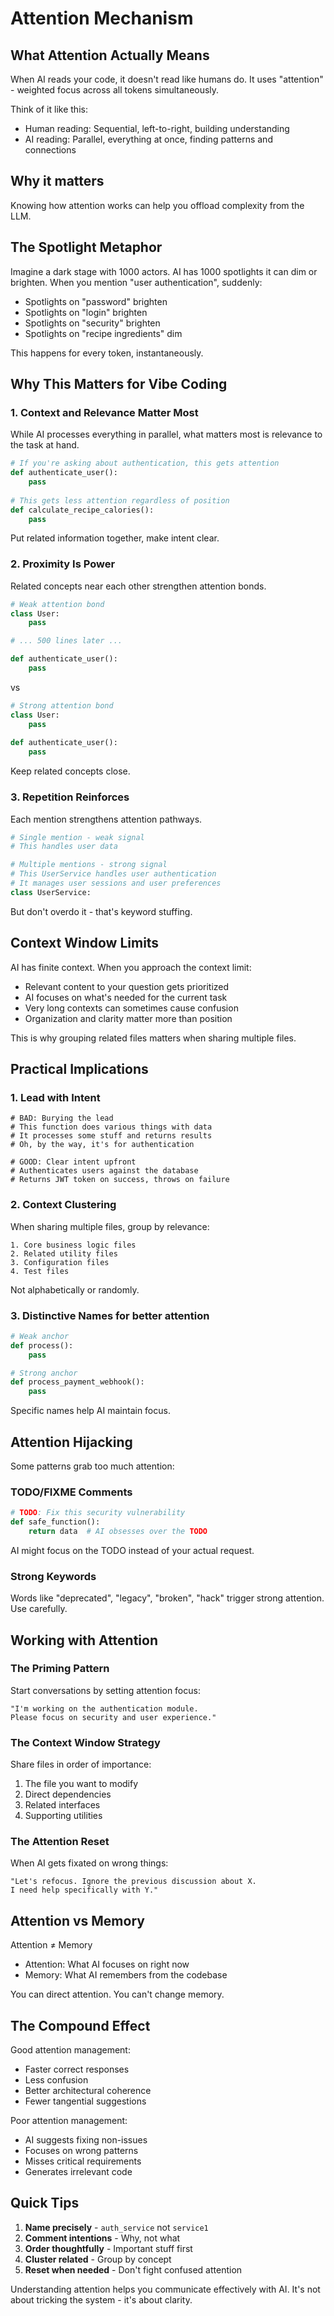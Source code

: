 # Attention Mechanism

## What Attention Actually Means

When AI reads your code, it doesn't read like humans do. It uses "attention" - weighted focus across all tokens simultaneously.

Think of it like this:
- Human reading: Sequential, left-to-right, building understanding
- AI reading: Parallel, everything at once, finding patterns and connections


## Why it matters

Knowing how attention works can help you offload complexity from the LLM. 

## The Spotlight Metaphor

Imagine a dark stage with 1000 actors. AI has 1000 spotlights it can dim or brighten. When you mention "user authentication", suddenly:
- Spotlights on "password" brighten
- Spotlights on "login" brighten  
- Spotlights on "security" brighten
- Spotlights on "recipe ingredients" dim

This happens for every token, instantaneously.

## Why This Matters for Vibe Coding

### 1. Context and Relevance Matter Most
While AI processes everything in parallel, what matters most is relevance to the task at hand.

```python
# If you're asking about authentication, this gets attention
def authenticate_user():
    pass
    
# This gets less attention regardless of position
def calculate_recipe_calories():
    pass
```

Put related information together, make intent clear.

### 2. Proximity Is Power
Related concepts near each other strengthen attention bonds.

```python
# Weak attention bond
class User:
    pass

# ... 500 lines later ...

def authenticate_user():
    pass
```

vs

```python
# Strong attention bond  
class User:
    pass
    
def authenticate_user():
    pass
```

Keep related concepts close.

### 3. Repetition Reinforces
Each mention strengthens attention pathways.

```python
# Single mention - weak signal
# This handles user data

# Multiple mentions - strong signal
# This UserService handles user authentication
# It manages user sessions and user preferences
class UserService:
```

But don't overdo it - that's keyword stuffing.

## Context Window Limits

AI has finite context. When you approach the context limit:
- Relevant content to your question gets prioritized
- AI focuses on what's needed for the current task
- Very long contexts can sometimes cause confusion
- Organization and clarity matter more than position

This is why grouping related files matters when sharing multiple files.

## Practical Implications

### 1. Lead with Intent
```
# BAD: Burying the lead
# This function does various things with data
# It processes some stuff and returns results
# Oh, by the way, it's for authentication

# GOOD: Clear intent upfront
# Authenticates users against the database
# Returns JWT token on success, throws on failure
```

### 2. Context Clustering
When sharing multiple files, group by relevance:
```
1. Core business logic files
2. Related utility files
3. Configuration files
4. Test files
```

Not alphabetically or randomly.

### 3. Distinctive Names for better attention

```python
# Weak anchor
def process():
    pass

# Strong anchor
def process_payment_webhook():
    pass
```

Specific names help AI maintain focus.

## Attention Hijacking

Some patterns grab too much attention:

### TODO/FIXME Comments
```python
# TODO: Fix this security vulnerability
def safe_function():
    return data  # AI obsesses over the TODO
```

AI might focus on the TODO instead of your actual request.


### Strong Keywords
Words like "deprecated", "legacy", "broken", "hack" trigger strong attention. Use carefully.

## Working with Attention

### The Priming Pattern
Start conversations by setting attention focus:
```
"I'm working on the authentication module. 
Please focus on security and user experience."
```

### The Context Window Strategy
Share files in order of importance:
1. The file you want to modify
2. Direct dependencies
3. Related interfaces
4. Supporting utilities

### The Attention Reset
When AI gets fixated on wrong things:
```
"Let's refocus. Ignore the previous discussion about X.
I need help specifically with Y."
```

## Attention vs Memory

Attention ≠ Memory

- Attention: What AI focuses on right now
- Memory: What AI remembers from the codebase

You can direct attention. You can't change memory.

## The Compound Effect

Good attention management:
- Faster correct responses
- Less confusion
- Better architectural coherence
- Fewer tangential suggestions

Poor attention management:
- AI suggests fixing non-issues
- Focuses on wrong patterns
- Misses critical requirements
- Generates irrelevant code

## Quick Tips

1. **Name precisely** - `auth_service` not `service1`
2. **Comment intentions** - Why, not what
3. **Order thoughtfully** - Important stuff first
4. **Cluster related** - Group by concept
5. **Reset when needed** - Don't fight confused attention

Understanding attention helps you communicate effectively with AI. It's not about tricking the system - it's about clarity.

